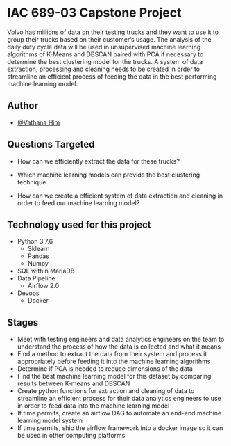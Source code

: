 
# IAC 689-03 Capstone Project

Volvo has millions of data on their testing trucks and they want to use it to group their
trucks based on their customer’s usage. The analysis of the daily duty cycle data will be used in
unsupervised machine learning algorithms of K-Means and DBSCAN paired with PCA if
necessary to determine the best clustering model for the trucks. A system of data extraction,
processing and cleaning needs to be created in order to streamline an efficient process of feeding
the data in the best performing machine learning model.




## Author

- [@Vathana Him](https://www.github.com/vathanahim)




## Questions Targeted

- How can we efficiently extract the data for these trucks?

- Which machine learning models can provide the best clustering technique
- How can we create a efficient system of data extraction and cleaning in order to feed our machine learning model?



## Technology used for this project
- Python 3.7.6
    - Sklearn
    - Pandas
    - Numpy
- SQL within MariaDB
- Data Pipeline
    - Airflow 2.0
- Devops 
    - Docker
    


## Stages


- Meet with testing engineers and data analytics engineers on the team to understand the process of how the data is collected and what it means
- Find a method to extract the data from their system and process it appropriately before feeding it into the machine learning algorithms
- Determine if PCA is needed to reduce dimensions of the data
- Find the best machine learning model for this dataset by comparing results between K-means and DBSCAN
- Create python functions for extraction and cleaning of data to streamline an efficient process for their data analytics engineers to use in order to feed data into the machine learning model
- If time permits, create an airflow DAG to automate an end-end machine learning model system
- If time permits, ship the airflow framework into a docker image so it can be used in other computing platforms


